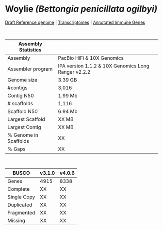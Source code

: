 # **Woylie** *(Bettongia penicillata ogilbyi)* 

[Draft Reference genome]() | [Transcriptomes]() |  [Annotated Immune Genes]()

<br>

| Assembly Statistics |  |
| --- | --- |
| Assembly    | PacBio HiFi & 10X Genomics |
| Assembler program |  IPA version 1.1.2 & 10X Genomics Long Ranger v2.2.2 |
| Genome size | 3.39 GB |
| #contigs | 3,016 |
| Contig N50 | 1.99 Mb |
| # scaffolds | 1,116 |
| Scaffold N50 | 6.94 Mb |
| Largest Scaffold | XX MB |
| Largest Contig | XX MB |
| % Genome in Scaffolds | XX |
| % Gaps | XX |

<br>

| **BUSCO** | **v3.1.0** | **v4.0.6** |
| --- | --- | --- |
| Genes    | 4915 | 8338 |
| Complete    | XX | XX |
| Single Copy |  XX |  XX |
| Duplicated | XX |  XX |
| Fragmented | XX |  XX |
| Missing | XX  |  XX |
